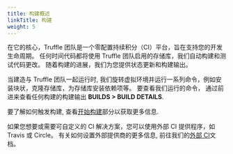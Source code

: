 ```yaml
---
title: 构建概述
linkTitle: 构建
weight: 5
---
```


在它的核心，Truffle 团队是一个零配置持续积分（CI）平台，旨在支持您的开发生命周期。
任何时间代码都将使用 Truffle 团队启用的存储库，我们自动构建和测试代码更改。
随着构建的进展，我们为您提供状态更新和构建输出。

当建造与 Truffle 团队一起运行时, 我们旋转虚拟环境并运行一系列命令，例如安装块状，克隆存储库，为存储库安装依赖项等。
要查看我们运行的命令， 通过前进来查看任何构建的构建输出 **<span class="inline-menu-item"><i class="fal fa-tasks"></i>BUILDS</span> > <span class="inline-button"><i class="far fa-clipboard-list-check"></i> BUILD DETAILS</span>**.

要了解如何触发构建, 查看[开始构建](/docs/teams/builds/starting-builds)部分以获取更多信息.

如果您想要或需要可自定义的 CI 解决方案，您可以使用外部 CI 提供程序，如 Travis 或 Circle。
有关如何设置外部提供商的更多信息, 前往我们的[外部 CI](/docs/teams/builds/external-ci)文档。
